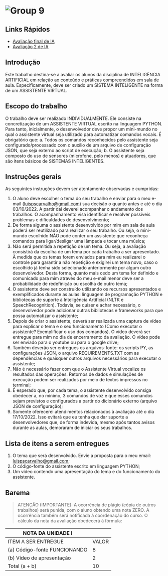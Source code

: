 # ![Group 9](https://user-images.githubusercontent.com/13178261/206621376-a5086f6f-f010-4dc9-a6d2-cb8f8f33de53.png)

## Links Rápidos

- [Avaliação final de IA](https://github.com/filipecancio/final-ia)
- [Avaliação 2 de IA](https://github.com/filipecancio/final-ia/tree/main/avaliacao02)

## Introdução

Este trabalho destina-se a avaliar os alunos da disciplina de INTELIGÊNCIA ARTIFICIAL em relação ao conteúdo e práticas
compreendidos em sala de aula. Especificamente, deve ser criado um SISTEMA INTELIGENTE na forma de um ASSISTENTE
VIRTUAL.
## Escopo do trabalho

O trabalho deve ser realizado INDIVIDUALMENTE. Ele consiste na concretização de um ASSISTENTE VIRTUAL escrito na
linguagem PYTHON. Para tanto, inicialmente, o desenvolvedor deve propor um mini-mundo no qual o assistente virtual seja utilizado
para automatizar comandos vocais. É obrigatório que:
a. Todos os comandos reconhecidos pelo assistente seja configurado/processado com o auxílio de um arquivo de
configuração JSON, que seja externo ao script de execução;
b. O assistente seja composto do uso de sensores (microfone, pelo menos) e atuadores, que são itens básicos de
SISTEMAS INTELIGENTES.

## Instruções gerais

As seguintes instruções devem ser atentamente observadas e cumpridas:
1. O aluno deve escolher o tema do seu trabalho e enviar para o meu e-mail (luispscarvalho@gmail.com) sua decisão o
quanto antes e até o dia 03/10/2022. A partir daí deverei acompanhar o andamento dos trabalhos. O acompanhamento
visa identificar e resolver possíveis problemas e dificuldades de desenvolvimento;
2. De forma alguma o assistente desenvolvido por mim em sala de aula poderá ser reutilizado para realizar o seu trabalho.
Ou seja, o mini-mundo escolhido NÃO pode conter um assistente que reconheça comandos para ligar/desligar uma
lâmpada e tocar uma música;
3. Não será permitida a repetição de um tema. Ou seja, a avaliação consistirá da escolha de um tema por cada trabalho a
ser apresentado. À medida que os temas forem enviados para mim eu realizarei o controle para garantir a não repetição e
exigirei um tema novo, caso o escolhido já tenha sido selecionado anteriormente por algum outro desenvolvedor. Desta
forma, quanto mais cedo um tema for definido e comunicado para mim através do meu e-mail menor deve ser a
probabilidade de redefinição ou escolha de outro tema;
4. O assistente deve ser construído utilizando os recursos apresentados e exemplificados durante as aulas: linguagem de
programação PYTHON e bibliotecas de suporte à Inteligência Artificial (NLTK e SpeechRecognition). Todavia, se quiser e
achar necessário, o desenvolvedor pode adicionar outras bibliotecas e frameworks para que possa automatizar o
assistente;
5. Depois de criar o assistente, deverá ser realizada uma captura de vídeo para explicar o tema e o seu funcionamento
(Como executar o assistente? Exemplificar o uso dos comandos). O vídeo deverá ser entregue para mim no dia de
encerramento da avaliação. O vídeo pode ser enviado para o youtube ou para o google drive;
6. Também deverão ser entregues os arquivos-fonte: os scripts PY, as configurações JSON, o arquivo REQUIREMENTS.TXT
com as dependências e quaisquer outros arquivos necessários para executar o assistente;
7. Não é necessário fazer com que o Assistente Virtual vocalize os resultados das operações. Retornos de dados e
simulações de execução podem ser realizados por meio de textos impressos no terminal;
8. É esperado que, por cada tema, o assistente desenvolvido consiga obedecer a, no mínimo, 3 comandos de voz e que
esses comandos sejam previstos e configurados a partir do dicionário externo (arquivo JSON de configuração);
9. Somente oferecerei atendimentos relacionados à avaliação até o dia 17/10/2022. Isso evitará que eu tenha que dar suporte a desenvolvedores que, de forma indevida, mesmo após tantos avisos durante as aulas, demoraram de iniciar os
seus trabalhos.
## Lista de itens a serem entregues
1. O tema que será desenvolvido. Envie a proposta para o meu email: luispscarvalho@gmail.com;
2. O código-fonte do assistente escrito em linguagem PYTHON;
3. Um vídeo contendo uma apresentação do tema e do funcionamento do assistente.

## Barema
> ATENÇÃO (IMPORTANTE): A ocorrência de plágio (cópia de outros trabalhos) será punida, com o aluno obtendo uma nota ZERO. A ocorrência também será notificada à coordenação do curso.
O cálculo da nota da avaliação obedecerá à fórmula:

| NOTA DA UNIDADE I | |
| -- | -- |
| ITEM A SER ENTREGUE | VALOR |
| (a) Código-fonte FUNCIONANDO | 8 |
| (b) Vídeo de apresentação | 2 |
| Total (a + b) | 10 |
